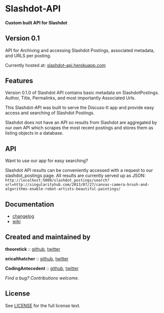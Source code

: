 # Slashdot-API
#### Custom built API for Slashdot

## Version 0.1

API for Archiving and accessing Slashdot Postings, associated metadata,
and URLS per posting.

Currently hosted at:
[slashdot-api.herokuapp.com](http:/slashdot-api.herokuapp.com)

## Features

Version 0.1.0 of Slashdot API contains basic metadata on
SlashdotPostings.  Author, Title, Permalinks, and most importantly
Associated Urls.

This Slashdot-API was built to serve the Discuss-It app and provide easy
access and searching of Slashdot Postings.

Slashdot does not have an API so results from Slashdot are aggregated
by our own API which scrapes the most recent postings and stores them
as listing objects in a database.

## API

Want to use our app for easy searching?

Slashdot API results can be conveniently accessed with a request to our slashdot_postings
page. All results are currently served up as JSON:
```http://localhost:5000/slashdot_postings/search?url=http://singularityhub.com/2013/07/27/canvas-camera-brush-and-algorithms-enable-robot-artists-beautiful-paintings/```

## Documentation

* [changelog](http://github.com/theoretick/slashdot-api/blob/master/CHANGELOG.md)
* [wiki](http://github.com/theoretick/slashdot-api/wiki)

## Created and maintained by

**theoretick** :: [github](https://github.com/theoretick), [twitter](https://twitter.com/theoretick)

**ericalthatcher** :: [github](https://github.com/ericalthatcher), [twitter](https://twitter.com/ericalthatcher)

**CodingAntecedent** :: [github](https://github.com/CodingAntecedent), [twitter](https://twitter.com/JohannBenedikt)


_Find a bug? Contributions welcome._

## License

See [LICENSE](http://github.com/theoretick/slashdot-api/blob/master/LICENSE) for the full license text.
